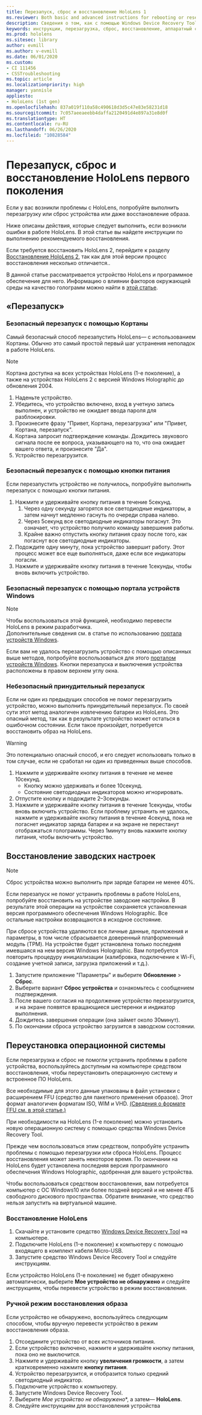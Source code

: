 ```yaml
---
title: Перезапуск, сброс и восстановление HoloLens 1
ms.reviewer: Both basic and advanced instructions for rebooting or resetting your HoloLens.
description: Сведения о том, как с помощью Windows Device Recovery Tool восстановить образ на устройство HoloLens первого поколения.
keywords: инструкции, перезагрузка, сброс, восстановление, аппаратный сброс, программный сброс, включение и выключение питания, HoloLens, завершение работы, wdrt, windows device recovery tool
ms.prod: hololens
ms.sitesec: library
author: evmill
ms.author: v-evmill
ms.date: 06/01/2020
ms.custom:
- CI 111456
- CSSTroubleshooting
ms.topic: article
ms.localizationpriority: high
manager: yannisle
appliesto:
- HoloLens (1st gen)
ms.openlocfilehash: 837a019f110a58c490618d3d5c47e83e58231d18
ms.sourcegitcommit: 7c057aeeaeebb4daffa2120491d4e897a31e8d0f
ms.translationtype: HT
ms.contentlocale: ru-RU
ms.lasthandoff: 06/26/2020
ms.locfileid: "10828584"
---
```

# Перезапуск, сброс и восстановление HoloLens первого поколения

Если у вас возникли проблемы с HoloLens, попробуйте выполнить перезагрузку или сброс устройства или даже восстановление образа.

Ниже описаны действия, которые следует выполнить, если возникли ошибки в работе HoloLens.  В этой статье вы найдете инструкции по выполнению рекомендуемого восстановления.

Если требуется восстановить HoloLens 2, перейдите к разделу [Восстановление HoloLens 2](https://docs.microsoft.com/hololens/hololens-recovery), так как для этой версии процесс восстановления несколько отличается..

В данной статье рассматривается устройство HoloLens и программное обеспечение для него. Информацию о влиянии факторов окружающей среды на качество голограмм можно найти в [этой статье](hololens-environment-considerations.md).

## «Перезапуск»

### Безопасный перезапуск с помощью Кортаны

Самый безопасный способ перезапустить HoloLens— с использованием Кортаны. Обычно это самый простой первый шаг устранения неполадок в работе HoloLens. 

> [!NOTE]
> Кортана доступна на всех устройствах HoloLens (1-е поколение),
> а также на устройствах HoloLens 2 с версией Windows Holographic до обновления 2004.

1. Наденьте устройство.
1. Убедитесь, что устройство включено, вход в учетную запись выполнен, и устройство не ожидает ввода пароля для разблокировки.
1. Произнесите фразу "Привет, Кортана, перезагрузка" или "Привет, Кортана, перезапуск".
1. Кортана запросит подтверждение команды. Дождитесь звукового сигнала после ее вопроса, указывающего на то, что она ожидает вашего ответа, и произнесите "Да".
1. Устройство перезагрузится.

### Безопасный перезапуск с помощью кнопки питания

Если перезапустить устройство не получилось, попробуйте выполнить перезапуск с помощью кнопки питания.

1. Нажмите и удерживайте кнопку питания в течение 5секунд.
   1. Через одну секунду загорятся все светодиодные индикаторы, а затем начнут медленно гаснуть по очереди справа налево.
   1. Через 5секунд все светодиодные индикаторы погаснут. Это означает, что устройство получило команду завершения работы.
   1. Крайне важно отпустить кнопку питания сразу после того, как погаснут все светодиодные индикаторы.
1. Подождите одну минуту, пока устройство завершит работу. Этот процесс может все еще выполняться, даже если все индикаторы погасли.
1. Нажмите и удерживайте кнопку питания в течение 1секунды, чтобы вновь включить устройство.

### Безопасный перезапуск с помощью портала устройств Windows

> [!NOTE]
> Чтобы воспользоваться этой функцией, необходимо перевести HoloLens в режим разработчика.  
> Дополнительные сведения см. в статье по использованию [портала устройств Windows](https://docs.microsoft.com/windows/mixed-reality/using-the-windows-device-portal).

Если вам не удалось перезагрузить устройство с помощью описанных выше методов, попробуйте воспользоваться для этого [порталом устройств Windows](https://docs.microsoft.com/windows/mixed-reality/using-the-windows-device-portal). Кнопки перезапуска и выключения устройства расположены в правом верхнем углу окна.

### Небезопасный принудительный перезапуск

Если ни один из предыдущих способов не помог перезагрузить устройство, можно выполнить принудительный перезапуск. По своей сути этот метод аналогичен извлечению батареи из HoloLens.  Это опасный метод, так как в результате устройство может остаться в ошибочном состоянии.  Если такое произойдет, потребуется восстановить образ на HoloLens.  

> [!WARNING]
> Это потенциально опасный способ, и его следует использовать только в том случае, если не сработал ни один из приведенных выше способов.

1. Нажмите и удерживайте кнопку питания в течение не менее 10секунд.
   - Кнопку можно удерживать и более 10секунд.
   - Состояние светодиодных индикаторов можно игнорировать.
1. Отпустите кнопку и подождите 2–3секунды.
1. Нажмите и удерживайте кнопку питания в течение 1секунды, чтобы вновь включить устройство.
Если проблему устранить не удалось, нажмите и удерживайте кнопку питания в течение 4секунд, пока не погаснет индикатор заряда батареи и на экране не перестанут отображаться голограммы. Через 1минуту вновь нажмите кнопку питания, чтобы включить устройство.

## Восстановление заводских настроек

> [!NOTE]
> Сброс устройства можно выполнить при заряде батареи не менее 40%.

Если перезапуск не помог устранить проблемы в работе HoloLens, попробуйте восстановить на устройстве заводские настройки.  В результате этой операции на устройстве сохраняется установленная версия программного обеспечения Windows Holographic. Все остальные настройки возвращаются в исходное состояние.

При сбросе устройства удаляются все личные данные, приложения и параметры, в том числе сбрасывается доверенный платформенный модуль (TPM). На устройстве будет установлена только последняя имевшаяся на нем версия Windows Holographic. Вам потребуется повторить процедуру инициализации (калибровка, подключение к Wi-Fi, создание учетной записи, загрузка приложений и т.д.).

1. Запустите приложение "Параметры" и выберите **Обновление** > **Сброс**.
1. Выберите вариант **Сброс устройства** и ознакомьтесь с сообщением подтверждения.
1. После вашего согласия на продолжение устройство перезагрузится, и на экране появятся вращающиеся шестеренки и индикатор выполнения.
1. Дождитесь завершения операции (она займет около 30минут).
1. По окончании сброса устройство загрузится в заводском состоянии.

## Переустановка операционной системы

Если перезагрузка и сброс не помогли устранить проблемы в работе устройства, воспользуйтесь доступным на компьютере средством восстановления, чтобы переустановить операционную систему и встроенное ПО HoloLens.  

Все необходимые для этого данные упакованы в файл установки с расширением FFU (средство для пакетного применения образов).  Этот формат аналогичен форматам ISO, WIM и VHD.  [(Сведения о формате FFU см. в этой статье.)](https://docs.microsoft.com/windows-hardware/manufacture/desktop/wim-vs-ffu-image-file-formats)

При необходимости на HoloLens (1-е поколение) можно установить новую операционную систему с помощью средства Windows Device Recovery Tool.

Прежде чем воспользоваться этим средством, попробуйте устранить проблемы с помощью перезагрузки или сброса HoloLens. Процесс восстановления может занять некоторое время.  По окончании на HoloLens будет установлена последняя версия программного обеспечения Windows Holographic, одобренная для вашего устройства.

Чтобы воспользоваться средством восстановления, вам потребуется компьютер с ОС Windows10 или более поздней версией и не менее 4ГБ свободного дискового пространства.  Обратите внимание, что средство нельзя запустить на виртуальной машине.

### Восстановление HoloLens

1. Скачайте и установите средство [Windows Device Recovery Tool](https://support.microsoft.com/help/12379/windows-10-mobile-device-recovery-tool-faq) на компьютере.
1. Подключите HoloLens (1-е поколение) к компьютеру с помощью входящего в комплект кабеля Micro-USB.
1. Запустите средство Windows Device Recovery Tool и следуйте инструкциям.

Если устройство HoloLens (1-е поколение) не будет обнаружено автоматически, выберите **Мое устройство не обнаружено** и следуйте инструкциям, чтобы перевести устройство в режим восстановления.

### Ручной режим восстановления образа

Если устройство не обнаружено, воспользуйтесь следующим способом, чтобы вручную перевести устройство в режим восстановления образа.

1. Отсоедините устройство от всех источников питания.
1. Если устройство включено, нажмите и удерживайте кнопку питания, пока оно не выключится.
1. Нажмите и удерживайте кнопку **увеличения громкости**, а затем кратковременно нажмите **кнопку питания**. 
1. Устройство перезагрузится, и отобразится только средний светодиодный индикатор.
1. Подключите устройство к компьютеру.
1. Запустите Windows Device Recovery Tool.
1. Выберите *Мое устройство не обнаружено**, а затем— **HoloLens**. 
1. Следуйте инструкциям для восстановления устройства
